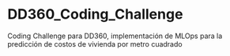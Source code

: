 # DD360_Coding_Challenge
Coding Challenge para DD360, implementación de MLOps para la predicción de costos de vivienda por metro cuadrado
